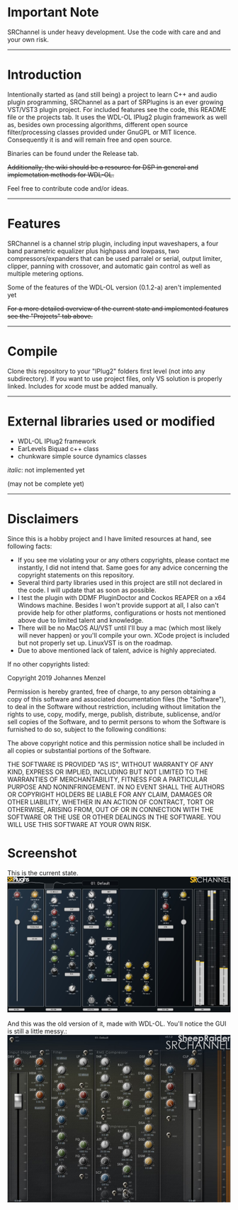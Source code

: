 # Important Note

SRChannel is under heavy development. Use the code with care and and your own risk.

---

# Introduction

Intentionally started as (and still being) a project to learn C++ and audio plugin programming, SRChannel as a part of SRPlugins is an ever growing VST/VST3 plugin project. For included features see the code, this README file or the projects tab. It uses the WDL-OL IPlug2 plugin framework as well as, besides own processing algorithms, different open source filter/processing classes provided under GnuGPL or MIT licence. Consequently it is and will remain free and open source.

Binaries can be found under the Release tab.

~~Additionally, the wiki should be a resource for DSP in general and implemetation methods for WDL-OL.~~

Feel free to contribute code and/or ideas.

---

# Features

SRChannel is a channel strip plugin, including input waveshapers, a four band parametric equalizer plus highpass and lowpass, two compressors/expanders that can be used parralel or serial, output limiter, clipper, panning with crossover, and automatic gain control as well as multiple metering options.

Some of the features of the WDL-OL version (0.1.2-a) aren't implemented yet

~~For a more detailed overview of the current state and implemented features see the "Projects" tab above.~~

---

# Compile

Clone this repository to your "IPlug2" folders first level (not into any subdirectory). 
If you want to use project files, only VS solution is properly linked. Includes for xcode must be added manually.

---

# External libraries used or modified

* WDL-OL IPlug2 framework
* EarLevels Biquad c++ class
* chunkware simple source dynamics classes

_italic_: not implemented yet

(may not be complete yet)

---

# Disclaimers

Since this is a hobby project and I have limited resources at hand, see following facts:

* If you see me violating your or any others copyrights, please contact me instantly, I did not intend that. Same goes for any advice concerning the copyright statements on this repository.
* Several third party libraries used in this project are still not declared in the code. I will update that as soon as possible.
* I test the plugin with DDMF PluginDoctor and Cockos REAPER on a x64 Windows machine. Besides I won't provide support at all, I also can't provide help for other platforms, configurations or hosts not mentioned above due to limited talent and knowledge.
* There will be no MacOS AU/VST until I'll buy a mac (which most likely will never happen) or you'll compile your own. XCode project is included but not properly set up. LinuxVST is on the roadmap.
* Due to above mentioned lack of talent, advice is highly appreciated.

If no other copyrights listed:

Copyright 2019 Johannes Menzel

Permission is hereby granted, free of charge, to any person obtaining a copy of this software and associated documentation files (the "Software"), to deal in the Software without restriction, including without limitation the rights to use, copy, modify, merge, publish, distribute, sublicense, and/or sell copies of the Software, and to permit persons to whom the Software is furnished to do so, subject to the following conditions:

The above copyright notice and this permission notice shall be included in all copies or substantial portions of the Software.

THE SOFTWARE IS PROVIDED "AS IS", WITHOUT WARRANTY OF ANY KIND, EXPRESS OR IMPLIED, INCLUDING BUT NOT LIMITED TO THE WARRANTIES OF MERCHANTABILITY, FITNESS FOR A PARTICULAR PURPOSE AND NONINFRINGEMENT. IN NO EVENT SHALL THE AUTHORS OR COPYRIGHT HOLDERS BE LIABLE FOR ANY CLAIM, DAMAGES OR OTHER LIABILITY, WHETHER IN AN ACTION OF CONTRACT, TORT OR OTHERWISE, ARISING FROM, OUT OF OR IN CONNECTION WITH THE SOFTWARE OR THE USE OR OTHER DEALINGS IN THE SOFTWARE. YOU WILL USE THIS SOFTWARE AT YOUR OWN RISK.


# Screenshot

This is the current state. 
![Screenshot SRChannel v0.2.1-alpha](SRMisc/Screenshot_SRChannel-0-2-1a.jpg "Screenshot SRChannel v0.2.1-alpha")

And this was the old version of it, made with WDL-OL. You'll notice the GUI is still a little messy.:
![Screenshot SRChannel v0.1.2-alpha](SRMisc/Screenshot_SRChannel-0-1-2a.jpg "Screenshot SRChannel v0.1.2-alpha")
